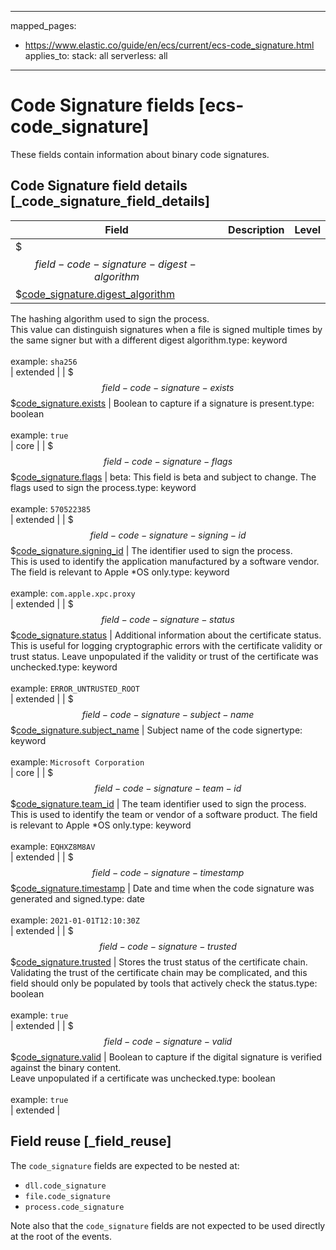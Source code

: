 <!-- This file is automatically generated. Don't edit it manually! -->
---
mapped_pages:
  - https://www.elastic.co/guide/en/ecs/current/ecs-code_signature.html
applies_to:
  stack: all
  serverless: all
---

# Code Signature fields [ecs-code_signature]

These fields contain information about binary code signatures.

## Code Signature field details [_code_signature_field_details]

| Field | Description | Level |
| --- | --- | --- |
| $$$field-code-signature-digest-algorithm$$$[code_signature.digest_algorithm](#field-code-signature-digest-algorithm) |
The hashing algorithm used to sign the process.<br>This value can distinguish signatures when a file is signed multiple times by the same signer but with a different digest algorithm.type: keyword<br><br>
example: `sha256`<br> | extended |
| $$$field-code-signature-exists$$$[code_signature.exists](#field-code-signature-exists) |
Boolean to capture if a signature is present.type: boolean<br><br>
example: `true`<br> | core |
| $$$field-code-signature-flags$$$[code_signature.flags](#field-code-signature-flags) |
beta: This field is beta and subject to change.
The flags used to sign the process.type: keyword<br><br>
example: `570522385`<br> | extended |
| $$$field-code-signature-signing-id$$$[code_signature.signing_id](#field-code-signature-signing-id) |
The identifier used to sign the process.<br>This is used to identify the application manufactured by a software vendor. The field is relevant to Apple *OS only.type: keyword<br><br>
example: `com.apple.xpc.proxy`<br> | extended |
| $$$field-code-signature-status$$$[code_signature.status](#field-code-signature-status) |
Additional information about the certificate status.<br>This is useful for logging cryptographic errors with the certificate validity or trust status. Leave unpopulated if the validity or trust of the certificate was unchecked.type: keyword<br><br>
example: `ERROR_UNTRUSTED_ROOT`<br> | extended |
| $$$field-code-signature-subject-name$$$[code_signature.subject_name](#field-code-signature-subject-name) |
Subject name of the code signertype: keyword<br><br>
example: `Microsoft Corporation`<br> | core |
| $$$field-code-signature-team-id$$$[code_signature.team_id](#field-code-signature-team-id) |
The team identifier used to sign the process.<br>This is used to identify the team or vendor of a software product. The field is relevant to Apple *OS only.type: keyword<br><br>
example: `EQHXZ8M8AV`<br> | extended |
| $$$field-code-signature-timestamp$$$[code_signature.timestamp](#field-code-signature-timestamp) |
Date and time when the code signature was generated and signed.type: date<br><br>
example: `2021-01-01T12:10:30Z`<br> | extended |
| $$$field-code-signature-trusted$$$[code_signature.trusted](#field-code-signature-trusted) |
Stores the trust status of the certificate chain.<br>Validating the trust of the certificate chain may be complicated, and this field should only be populated by tools that actively check the status.type: boolean<br><br>
example: `true`<br> | extended |
| $$$field-code-signature-valid$$$[code_signature.valid](#field-code-signature-valid) |
Boolean to capture if the digital signature is verified against the binary content.<br>Leave unpopulated if a certificate was unchecked.type: boolean<br><br>
example: `true`<br> | extended |

## Field reuse [_field_reuse]

The `code_signature` fields are expected to be nested at:

* `dll.code_signature`
* `file.code_signature`
* `process.code_signature`

Note also that the `code_signature` fields are not expected to be used directly at the root of the events.
